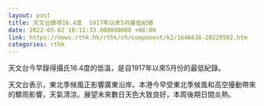 ```yaml
---
layout: post
title: 天文台錄得16.4度  1917年以來5月最低紀錄
date: 2022-05-02 10:11:33.000000000 +08:00
link: https://news.rthk.hk/rthk/ch/component/k2/1646638-20220502.htm
categories: rthk
---
```


天文台今早錄得攝氏16.4度的低溫，是自1917年以來5月份的最低紀錄。

天文台表示，東北季候風正影響廣東沿岸。本港今早受東北季候風和高空擾動帶來的驟雨影響，天氣清涼。展望未來數日天色大致良好，本周後期日間炎熱。
